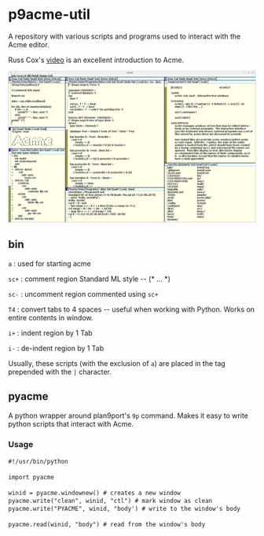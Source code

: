 # p9acme-util

A repository with various scripts and programs used to interact with the Acme
editor.

Russ Cox's [video](https://www.youtube.com/watch?v=dP1xVpMPn8M) is an
excellent introduction to Acme.

![Screenshot](https://github.com/bluerama/p9acme-util/blob/master/screenshot.png)


## bin

`a` : used for starting acme

`sc+` : comment region Standard ML style -- (* ... *)

`sc-` : uncomment region commented using `sc+`

`T4` : convert tabs to 4 spaces -- useful when working with Python. Works on entire contents in window.

`i+` : indent region by 1 Tab

`i-` : de-indent region by 1 Tab

Usually, these scripts (with the exclusion of `a`) are placed in the tag prepended
with the `|` character. 


## pyacme

A python wrapper around plan9port's `9p` command. Makes it easy to write
python scripts that interact with Acme.

### Usage

```
#!/usr/bin/python

import pyacme

winid = pyacme.windownew() # creates a new window
pyacme.write("clean", winid, "ctl") # mark window as clean
pyacme.write("PYACME", winid, "body') # write to the window's body

pyacme.read(winid, "body") # read from the window's body
```
